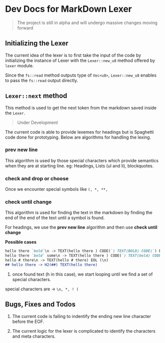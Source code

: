 # Dev Docs for MarkDown Lexer 

> The project is still in alpha and will undergo massive 
> changes moving forward

## Initializing the Lexer

The current idea of the lexer is to first take the input
of the code by initializing the instance of Lexer with the
`Lexer::new_u8` method offered by `lexer` module.

Since the `fs::read` method outputs type of `Vec<u8>`, 
`Lexer::new_u8` enables to pass the `fs::read` output
directly.

## `Lexer::next` method

This method is used to get the next token from the markdown
saved inside the `Lexer`.

> Under Development

The current code is able to provide lexemes for headings
but is Spaghetti code done for prototyping. Below are
algorithms for handling the lexing.

### prev new line

This algorithm is used by those special characters which 
provide semantics when they are at starting line.
eg: Headings, Lists (ul and li), blockquotes.

### check and drop or choose
Once we encounter special symbols like `(, *, **,   `

### check until change

This algorithm is used for finding the text in the markdown
by finding the end of the end of the text until a symbol is
found.

For headings, we use the **prev new line** algorithm and then 
use **check until change**

**Possible cases**

```md
hello there `bold`\n -> TEXT(hello there ) CODE(`) TEXT(BOLD) CODE(`) EOL(\n)
hello there `bold` some\n -> TEXT(hello there ) CODE(`) TEXT(bold) CODE(`) TEXT( some) EOL(\n)
hello # there\n -> TEXT(hello # there) EOL (\n)
## hello there -> H2(##) TEXT(hello there)
```

1. once found text (h in this case), we start looping until
we find a set of special characters.

special characters are -> `\n, *, ! (`


## Bugs, Fixes and Todos

1. The current code is failing to indentify the ending new 
line character before the EOF.

2. The current logic for the lexer is complicated to 
identify the characters and meta characters.
